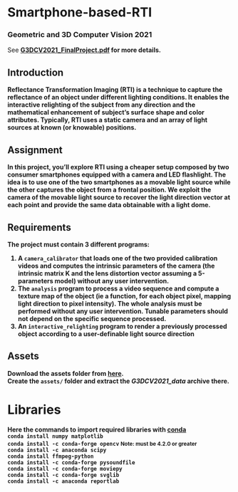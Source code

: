# Smartphone-based-RTI
### Geometric and 3D Computer Vision 2021

See <b>[G3DCV2021_FinalProject.pdf](G3DCV2021_FinalProject.pdf) for more details.  

## Introduction
Reflectance Transformation Imaging (RTI) is a technique to capture the reflectance of an
object under different lighting conditions. It enables the interactive relighting of the subject
from any direction and the mathematical enhancement of subject’s surface shape and color
attributes. Typically, RTI uses a static camera and an array of light sources at known (or
knowable) positions.  

## Assignment
In this project, you’ll explore RTI using a cheaper setup composed by two consumer
smartphones equipped with a camera and LED flashlight. The idea is to use one of the
two smartphones as a movable light source while the other captures the object from a
frontal position. We exploit the camera of the movable light source to recover the light
direction vector at each point and provide the same data obtainable with a light dome.

## Requirements
The project must contain 3 different programs:
1. A <code>camera_calibrator</code> that loads one of the two provided calibration videos and
computes the intrinsic parameters of the camera (the intrinsic matrix K and the lens
distortion vector assuming a 5-parameters model) without any user intervention.
2. The <code>analysis</code> program to process a video sequence and compute a texture map of
the object (ie a function, for each object pixel, mapping light direction to pixel
intensity). The whole analysis must be performed without any user intervention.
Tunable parameters should not depend on the specific sequence processed.
3. An <code>interactive_relighting</code> program to render a previously processed object according
to a user-definable light source direction

## Assets
Download the assets folder from [here](http://www.dsi.unive.it/~bergamasco/teachingfiles/G3DCV2021_data.7z).  
Create the <code>assets/</code> folder and extract the <i>G3DCV2021_data</i> archive there.

# Libraries
Here the commands to import required libraries with [conda](https://conda.io/)  
<code>conda install numpy matplotlib</code>  
<code>conda install -c conda-forge opencv</code>  <small>Note: must be 4.2.0 or greater</small>  
<code>conda install -c anaconda scipy</code>  
<code>conda install ffmpeg-python</code>  
<code>conda install -c conda-forge pysoundfile</code>  
<code>conda install -c conda-forge moviepy</code>  
<code>conda install -c conda-forge svglib</code>  
<code>conda install -c anaconda reportlab</code>  

